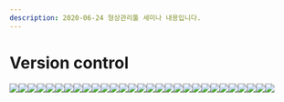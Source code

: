 ```yaml
---
description: 2020-06-24 형상관리툴 세미나 내용입니다.
---
```


# Version control



![](https://k.kakaocdn.net/dn/loqGL/btqFknJniaZ/LCu71mJWn9OHsFZrRrXGBk/img.jpg)![](https://k.kakaocdn.net/dn/b7UxaV/btqFknP7Sxn/KemGGnIDc9BTYIKeIkRAC1/img.jpg)![](https://k.kakaocdn.net/dn/XhpJS/btqFjqT65Xy/vqRNKMn9CzToUdQxSuZPk0/img.jpg)![](https://k.kakaocdn.net/dn/boosPU/btqFjFpUuTK/xvxncYEUKavcSIsqiHd1qk/img.jpg)![](https://k.kakaocdn.net/dn/bkuZ4A/btqFjcIvkxj/JWDKlaskiczz0kuiN9E7Ok/img.jpg)![](https://k.kakaocdn.net/dn/bKU5uV/btqFjqGyt6K/flnZMqkbgiy0ayTkF47gc1/img.jpg)![](https://k.kakaocdn.net/dn/tTIPD/btqFjFKgWlX/k0M9pMUIykNclcrJLJERu0/img.jpg)![](https://k.kakaocdn.net/dn/bRP4Gu/btqFkJyIXDi/SoMaQ9ioPimjb8wqTTRu0k/img.jpg)![](https://k.kakaocdn.net/dn/JL1Xb/btqFknvS2sV/ecm7WoPfoD7vMfk6sqWtYk/img.jpg)![](https://k.kakaocdn.net/dn/bXB69V/btqFk6mBiZx/rjVtSAq4V8h1Z5macBNky1/img.jpg)![](https://k.kakaocdn.net/dn/Bj20X/btqFk581iTb/Covgs4SDhpRAh7K4JeDnRk/img.jpg)![](https://k.kakaocdn.net/dn/T8F8T/btqFkmp5Mma/1wtWuxSPiHW92q2Il9ktC1/img.jpg)![](https://k.kakaocdn.net/dn/bxrkAN/btqFkIT4qyR/t3grV8eZGucJxyCGmjDiq0/img.jpg)![](https://k.kakaocdn.net/dn/cA7HE8/btqFmuHhDsy/tSducrMRW3pINQkewvgGb1/img.jpg)![](https://k.kakaocdn.net/dn/3FC2j/btqFmtParj2/R5oxjLGHixL4vgfLf0rYGk/img.jpg)![](https://k.kakaocdn.net/dn/mCobi/btqFlkro6bw/KHKgLphsIXFygJgDcl5hL1/img.jpg)![](https://k.kakaocdn.net/dn/l3xgM/btqFkT13fsr/ZCPj12YMktuqyZaHWVT4Fk/img.jpg)![](https://k.kakaocdn.net/dn/ceIbap/btqFjcoe8K7/jR0FrQNwLk1EpdccLLrjQk/img.jpg)![](https://k.kakaocdn.net/dn/kIzKc/btqFk67YqwY/fo2WpJBfgctvA4vzpbAKz0/img.jpg)![](https://k.kakaocdn.net/dn/btsx69/btqFkUfCXoU/vLDyy8xK5hIEmZ0kWYxK40/img.jpg)![](https://k.kakaocdn.net/dn/cjAnvQ/btqFnjyKH8z/trekNCjhKOkGQMavnUdcIk/img.jpg)![](https://k.kakaocdn.net/dn/bICu5c/btqFjFQYzDE/j28o5IbZDHR9bdbwNtHHHK/img.jpg)![](https://k.kakaocdn.net/dn/B1oHD/btqFlj0kElz/3oIKQcnWUdB7eOu98uqFck/img.jpg)![](https://k.kakaocdn.net/dn/DzMir/btqFlkkGx7e/nFXLzfZC7kTEKl5fY3gXyk/img.jpg)![](https://k.kakaocdn.net/dn/bNpGoz/btqFkmwZtTZ/pG8h4jtiV62LlLYmoK7zC1/img.jpg)![](https://k.kakaocdn.net/dn/nrXaq/btqFjcIvkHm/tK8H8BHJnxi2kGOx5iQahk/img.jpg)![](https://k.kakaocdn.net/dn/bHdnyg/btqFjFpUvan/tMGdI76uyQUdh6bfYBYuN0/img.jpg)![](https://k.kakaocdn.net/dn/bjNO0d/btqFjcIvkIJ/DhW6DD5HhixzZVv3n2Ckb1/img.jpg)![](https://k.kakaocdn.net/dn/Xe3Ul/btqFkUGGCbr/Cq2ho1EnJWqLOHugohfbS0/img.jpg)

